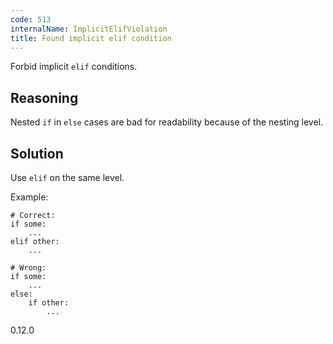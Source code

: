 ```yaml
---
code: 513
internalName: ImplicitElifViolation
title: Found implicit elif condition
---
```


Forbid implicit `elif` conditions.

## Reasoning
Nested `if` in `else` cases are bad for readability because of the
nesting level.

## Solution
Use `elif` on the same level.

Example:

    # Correct:
    if some:
        ...
    elif other:
        ...
    
    # Wrong:
    if some:
        ...
    else:
        if other:
            ...

<div class="versionadded">

0.12.0

</div>